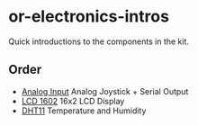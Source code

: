 # or-electronics-intros
Quick introductions to the components in the kit.

Order
-----

* [Analog Input](./Analog%20Input) Analog Joystick + Serial Output
* [LCD 1602](./LCD%201602) 16x2 LCD Display
* [DHT11](./DHT11) Temperature and Humidity

